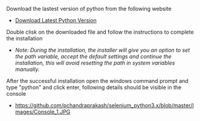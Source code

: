 Download the lastest version of python from the following website
- [Download Latest Python Version](https://www.python.org/downloads/)

Double clisk on the downloaded file and follow the instructions to complete the installation
- *Note: During the installation, the installer will give you an option to set the path variable, accept the default settings and continue the installation, this will avoid resetting the path in system variables manually.*

After the successful installation open the windows command prompt and type "python" and click enter, following details should be visible in the console
- https://github.com/pchandraprakash/selenium_python3.x/blob/master/Images/Console_1.JPG
